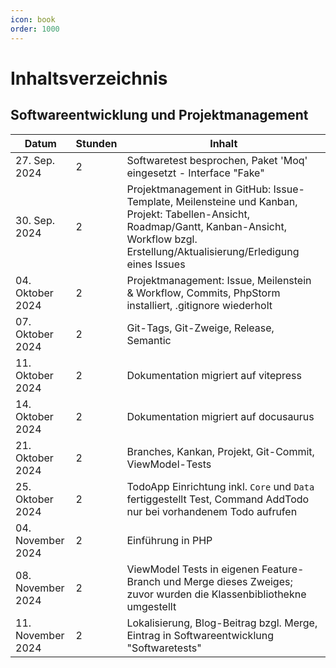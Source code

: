 ```yaml
---
icon: book
order: 1000
---
```


# Inhaltsverzeichnis

## Softwareentwicklung und Projektmanagement

| Datum             | Stunden | Inhalt                                                                                                                                                                                           |
| ----------------- | ------- | ------------------------------------------------------------------------------------------------------------------------------------------------------------------------------------------------ |
| 27. Sep. 2024     | 2       | Softwaretest besprochen, Paket 'Moq' eingesetzt - Interface "Fake"                                                                                                                               |
| 30. Sep. 2024     | 2       | Projektmanagement in GitHub: Issue-Template, Meilensteine und Kanban, Projekt: Tabellen-Ansicht, Roadmap/Gantt, Kanban-Ansicht, Workflow bzgl. Erstellung/Aktualisierung/Erledigung eines Issues |
| 04. Oktober 2024  | 2       | Projektmanagement: Issue, Meilenstein & Workflow, Commits, PhpStorm installiert, .gitignore wiederholt                                                                                           |
| 07. Oktober 2024  | 2       | Git-Tags, Git-Zweige, Release, Semantic                                                                                                                                                          |
| 11. Oktober 2024  | 2       | Dokumentation migriert auf vitepress                                                                                                                                                             |
| 14. Oktober 2024  | 2       | Dokumentation migriert auf docusaurus                                                                                                                                                            |
| 21. Oktober 2024  | 2       | Branches, Kankan, Projekt, Git-Commit, ViewModel-Tests                                                                                                                                           |
| 25. Oktober 2024  | 2       | TodoApp Einrichtung inkl. `Core` und `Data` fertiggestellt Test, Command AddTodo nur bei vorhandenem Todo aufrufen                                                                               |
| 04. November 2024 | 2       | Einführung in PHP                                                                                                                                                                                |
| 08. November 2024 | 2       | ViewModel Tests in eigenen Feature-Branch und Merge dieses Zweiges; zuvor wurden die Klassenbibliothekne umgestellt                                                                              |
| 11. November 2024 | 2       | Lokalisierung, Blog-Beitrag bzgl. Merge, Eintrag in Softwareentwicklung "Softwaretests"                                                                                                          |
